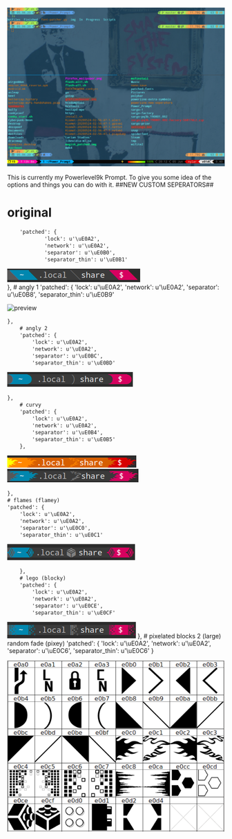 ![preview](img/Terminal_Photo.png)

This is currently my Powerlevel9k Prompt.  To give you some idea of the options and things you can do with it.
##NEW CUSTOM SEPERATORS##

   # original
        'patched': {
                'lock': u'\uE0A2',
                'network': u'\uE0A2',
                'separator': u'\uE0B0',
                'separator_thin': u'\uE0B1'
![preview](img/original_slanted.png)        
	},
        # angly 1
        'patched': {
                'lock': u'\uE0A2',
                'network': u'\uE0A2',
                'separator': u'\uE0B8',
                'separator_thin': u'\uE0B9'

![preview](img/slanted2)        

	},
        # angly 2
        'patched': {
        	'lock': u'\uE0A2',
        	'network': u'\uE0A2',
        	'separator': u'\uE0BC',
        	'separator_thin': u'\uE0BD'

![preview](img/rounded.png)        
	
	},
        # curvy
        'patched': {
        	'lock': u'\uE0A2',
        	'network': u'\uE0A2',
        	'separator': u'\uE0B4',
        	'separator_thin': u'\uE0B5'
        },

![preview](img/flame1.png)
![preview](img/flame2.png)
	
	},
	# flames (flamey)
	'patched': {
		'lock': u'\uE0A2',
		'network': u'\uE0A2',
		'separator': u'\uE0C0', 
		'separator_thin': u'\uE0C1'

![preview](img/lego.png)

        },
        # lego (blocky)
        'patched': {
        	'lock': u'\uE0A2',
        	'network': u'\uE0A2',
        	'separator': u'\uE0CE',
        	'separator_thin': u'\uE0CF'
        
![preview](img/fractal.png)
	},
        # pixelated blocks 2 (large) random fade (pixey)
        'patched': {
        	'lock': u'\uE0A2',
        	'network': u'\uE0A2',
        	'separator': u'\uE0C6',
        	'separator_thin': u'\uE0C6'
        }



![preview](img/fontforge.png)

